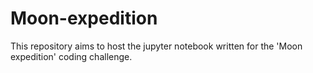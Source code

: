 # Moon-expedition

This repository aims to host the jupyter notebook written for the 'Moon expedition' coding challenge.
